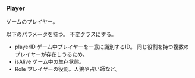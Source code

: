 ### Player
ゲームのプレイヤー。

以下のパラメータを持つ。
不変クラスにする。

- playerID
  ゲーム中プレイヤーを一意に識別するID。
  同じ役割を持つ複数のプレイヤーが存在しうるため。
- isAlive 
  ゲーム中の生存状態。 
- Role
  プレイヤーの役割。人狼や占い師など。
